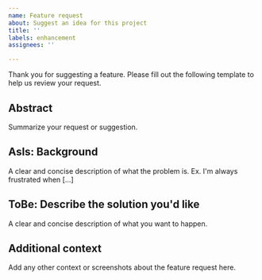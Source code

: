 ```yaml
---
name: Feature request
about: Suggest an idea for this project
title: ''
labels: enhancement
assignees: ''

---
```


Thank you for suggesting a feature. Please fill out the following template to help us review your request.

## Abstract

Summarize your request or suggestion.

## AsIs: Background

A clear and concise description of what the problem is. Ex. I'm always frustrated when [...]

## ToBe: Describe the solution you'd like

A clear and concise description of what you want to happen.

## Additional context

Add any other context or screenshots about the feature request here.
